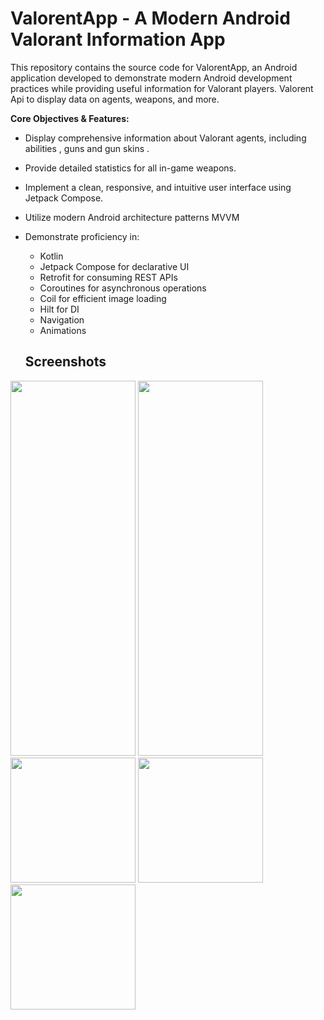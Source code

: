 # ValorentApp - A Modern Android Valorant Information App

This repository contains the source code for ValorentApp, an Android application developed to demonstrate modern Android development practices while providing useful information for Valorant players. Valorent Api to display data on agents, weapons, and more.

**Core Objectives & Features:**

*   Display comprehensive information about Valorant agents, including abilities , guns and gun skins .
*   Provide detailed statistics for all in-game weapons.
*   Implement a clean, responsive, and intuitive user interface using Jetpack Compose.
*   Utilize modern Android architecture patterns  MVVM
*   Demonstrate proficiency in:
    *   Kotlin
    *   Jetpack Compose for declarative UI
    *   Retrofit for consuming REST APIs
    *   Coroutines for asynchronous operations
    *   Coil for efficient image loading
    *   Hilt for DI 
    *   Navigation
    *   Animations

    ## Screenshots

   <img src="https://github.com/user-attachments/assets/9d6a2bb9-d270-438f-ad37-ea781f638613" width="200" height="600"/>
   <img src="https://github.com/user-attachments/assets/d0b440e5-d077-4b06-868a-0fed76f68642" width="200" height="600"/>
   <img src="https://github.com/user-attachments/assets/e3e44bf1-9913-4687-856a-b7958dc65abd" width="200"/>
   <img src="https://github.com/user-attachments/assets/02b9e186-399a-4b48-b8ac-2f6036a64097" width="200"/>
   <img src="https://github.com/user-attachments/assets/49e378c4-59d3-42f1-b4d8-3bef27549316" width="200"/>
